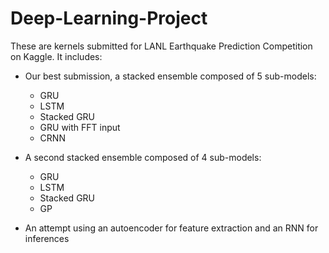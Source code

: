 # Deep-Learning-Project
These are kernels submitted for LANL Earthquake Prediction Competition on Kaggle. It includes:

* Our best submission, a stacked ensemble composed of 5 sub-models:
  * GRU
  * LSTM
  * Stacked GRU
  * GRU with FFT input
  * CRNN

* A second stacked ensemble composed of 4 sub-models:
  * GRU
  * LSTM
  * Stacked GRU
  * GP

* An attempt using an autoencoder for feature extraction and an RNN for inferences
